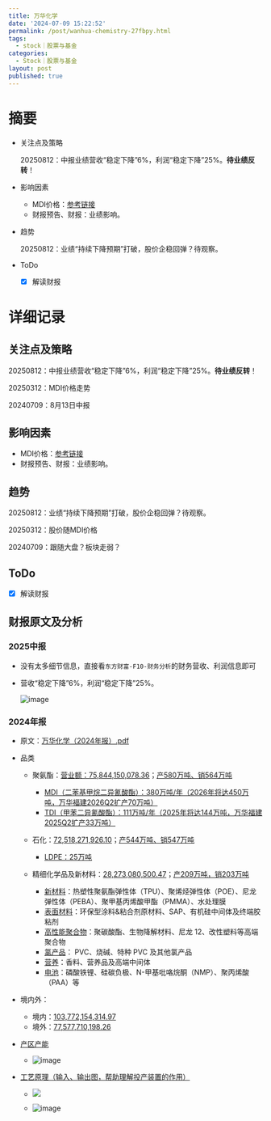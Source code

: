 ```yaml
---
title: 万华化学
date: '2024-07-09 15:22:52'
permalink: /post/wanhua-chemistry-27fbpy.html
tags:
  - stock｜股票与基金
categories:
  - Stock｜股票与基金
layout: post
published: true
---
```






# 摘要

- 关注点及策略

  20250812：中报业绩营收“稳定下降”6%，利润“稳定下降”25%。**待业绩反转**！
- 影响因素

  - MDI价格：[参考链接](https://mdi.100ppi.com/)
  - 财报预告、财报：业绩影响。
- 趋势

  20250812：业绩“持续下降预期”打破，股价企稳回弹？待观察。
- ToDo

  - [X] 解读财报

# 详细记录

## 关注点及策略

20250812：中报业绩营收“稳定下降”6%，利润“稳定下降”25%。**待业绩反转**！

20250312：MDI价格走势

20240709：<span data-type="text" style="color: var(--b3-font-color13);">8月13日中报</span>

## 影响因素

- MDI价格：[参考链接](https://mdi.100ppi.com/)
- 财报预告、财报：业绩影响。

## 趋势

20250812：业绩“持续下降预期”打破，股价企稳回弹？待观察。

20250312：股价随MDI价格

20240709：跟随大盘？板块走弱？

## ToDo

- [X] 解读财报

## 财报原文及分析

### 2025中报

- 没有太多细节信息，直接看`东方财富-F10-财务分析`的财务营收、利润信息即可
- 营收“稳定下降”6%，利润“稳定下降”25%。

  ![image](https://cdn.jsdelivr.net/gh/neilChenXie/ChenVideo/pic/image-20250812111144-znruq3a.png)

### 2024年报

- 原文：[万华化学（2024年报）.pdf](assets/万华化学（2024年报）-20250812093030-hwfmidk.pdf)
- 品类

  - 聚氨酯：[营业额：75,844,150,078.36](assets/万华化学（2024年报）-20250812093030-hwfmidk.pdf#page=17)；[产580万吨、销564万吨](assets/万华化学（2024年报）-20250812093030-hwfmidk.pdf#page=17)

    - [MDI（二苯基甲烷二异氰酸酯）：380万吨/年（2026年将达450万吨，万华福建2026Q2扩产70万吨）](assets/万华化学（2024年报）-20250812093030-hwfmidk.pdf#page=13)
    - [TDI（甲苯二异氰酸酯）：111万吨/年（2025年将达144万吨，万华福建2025Q2扩产33万吨）](assets/万华化学（2024年报）-20250812093030-hwfmidk.pdf#page=13)
  - 石化：[72,518,271,926.10](assets/万华化学（2024年报）-20250812093030-hwfmidk.pdf#page=17)；[产544万吨、销547万吨](assets/万华化学（2024年报）-20250812093030-hwfmidk.pdf#page=18)

    - [LDPE：25万吨](assets/万华化学（2024年报）-20250812093030-hwfmidk.pdf#page=13)
  - 精细化学品及新材料：[28,273,080,500.47](assets/万华化学（2024年报）-20250812093030-hwfmidk.pdf#page=17)；[产209万吨，销203万吨](assets/万华化学（2024年报）-20250812093030-hwfmidk.pdf#page=18)

    - [新材料](assets/万华化学（2024年报）-20250812093030-hwfmidk.pdf#page=14)：热塑性聚氨酯弹性体（TPU）、聚烯烃弹性体（POE）、尼龙弹性体（PEBA）、聚甲基丙烯酸甲酯（PMMA）、水处理膜
    - [表面材料](assets/万华化学（2024年报）-20250812093030-hwfmidk.pdf#page=14)：环保型涂料&粘合剂原材料、SAP、有机硅中间体及终端胶粘剂
    - [高性能聚合物](assets/万华化学（2024年报）-20250812093030-hwfmidk.pdf#page=14)：聚碳酸酯、生物降解材料、尼龙 12、改性塑料等高端聚合物
    - [氯产品](assets/万华化学（2024年报）-20250812093030-hwfmidk.pdf#page=14)： PVC、烧碱、特种 PVC 及其他氯产品
    - [营养](assets/万华化学（2024年报）-20250812093030-hwfmidk.pdf#page=14)：香料、营养品及高端中间体
    - [电池](assets/万华化学（2024年报）-20250812093030-hwfmidk.pdf#page=14)：磷酸铁锂、硅碳负极、N-甲基吡咯烷酮（NMP）、聚丙烯酸（PAA）等
- 境内外：

  - 境内：[103,772,154,314.97](assets/万华化学（2024年报）-20250812093030-hwfmidk.pdf#page=17)
  - 境外：[77,577,710,198.26](assets/万华化学（2024年报）-20250812093030-hwfmidk.pdf#page=17)
- [产区产能](assets/万华化学（2024年报）-20250812093030-hwfmidk.pdf#page=26)

  - ![image](https://cdn.jsdelivr.net/gh/neilChenXie/ChenVideo/pic/image-20250812102321-ez53ulj.png)
- [工艺原理（输入、输出图，帮助理解投产装置的作用）](assets/万华化学（2024年报）-20250812093030-hwfmidk.pdf#page=25)

  - ![](https://cdn.jsdelivr.net/gh/neilChenXie/ChenVideo/pic/%E4%B8%87%E5%8D%8E%E5%8C%96%E5%AD%A6%EF%BC%882024%E5%B9%B4%E6%8A%A5%EF%BC%89-P25-20250812102151-wtkmniw.png)

  - ![image](https://cdn.jsdelivr.net/gh/neilChenXie/ChenVideo/pic/image-20250812102214-79rvbjf.png)

‍
